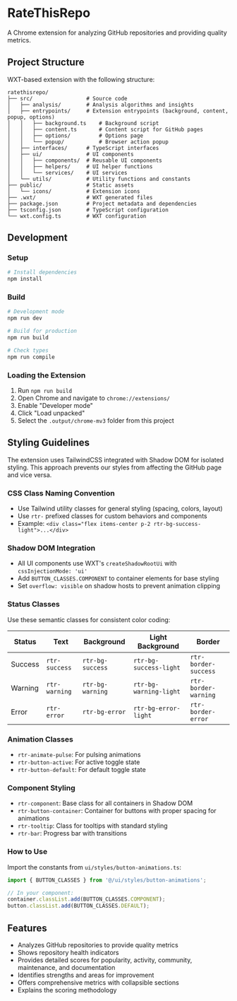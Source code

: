 # RateThisRepo

A Chrome extension for analyzing GitHub repositories and providing quality metrics.

## Project Structure

WXT-based extension with the following structure:

```
ratethisrepo/
├── src/                 # Source code
│   ├── analysis/        # Analysis algorithms and insights
│   ├── entrypoints/     # Extension entrypoints (background, content, popup, options)
│   │   ├── background.ts    # Background script
│   │   ├── content.ts       # Content script for GitHub pages
│   │   ├── options/         # Options page
│   │   └── popup/           # Browser action popup
│   ├── interfaces/      # TypeScript interfaces
│   ├── ui/              # UI components
│   │   ├── components/  # Reusable UI components
│   │   ├── helpers/     # UI helper functions
│   │   └── services/    # UI services
│   └── utils/           # Utility functions and constants
├── public/              # Static assets
│   └── icons/           # Extension icons
├── .wxt/                # WXT generated files
├── package.json         # Project metadata and dependencies
├── tsconfig.json        # TypeScript configuration
└── wxt.config.ts        # WXT configuration
```

## Development

### Setup

```bash
# Install dependencies
npm install
```

### Build

```bash
# Development mode
npm run dev

# Build for production
npm run build

# Check types
npm run compile
```

### Loading the Extension

1. Run `npm run build`
2. Open Chrome and navigate to `chrome://extensions/`
3. Enable "Developer mode"
4. Click "Load unpacked"
5. Select the `.output/chrome-mv3` folder from this project

## Styling Guidelines

The extension uses TailwindCSS integrated with Shadow DOM for isolated styling. This approach prevents our styles from affecting the GitHub page and vice versa.

### CSS Class Naming Convention

- Use Tailwind utility classes for general styling (spacing, colors, layout)
- Use `rtr-` prefixed classes for custom behaviors and components
- Example: `<div class="flex items-center p-2 rtr-bg-success-light">...</div>`

### Shadow DOM Integration

- All UI components use WXT's `createShadowRootUi` with `cssInjectionMode: 'ui'`
- Add `BUTTON_CLASSES.COMPONENT` to container elements for base styling
- Set `overflow: visible` on shadow hosts to prevent animation clipping

### Status Classes

Use these semantic classes for consistent color coding:

| Status | Text | Background | Light Background | Border |
|--------|------|------------|------------------|--------|
| Success | `rtr-success` | `rtr-bg-success` | `rtr-bg-success-light` | `rtr-border-success` |
| Warning | `rtr-warning` | `rtr-bg-warning` | `rtr-bg-warning-light` | `rtr-border-warning` |
| Error | `rtr-error` | `rtr-bg-error` | `rtr-bg-error-light` | `rtr-border-error` |

### Animation Classes

- `rtr-animate-pulse`: For pulsing animations
- `rtr-button-active`: For active toggle state
- `rtr-button-default`: For default toggle state

### Component Styling

- `rtr-component`: Base class for all containers in Shadow DOM
- `rtr-button-container`: Container for buttons with proper spacing for animations
- `rtr-tooltip`: Class for tooltips with standard styling
- `rtr-bar`: Progress bar with transitions

### How to Use

Import the constants from `ui/styles/button-animations.ts`:

```typescript
import { BUTTON_CLASSES } from '@/ui/styles/button-animations';

// In your component:
container.classList.add(BUTTON_CLASSES.COMPONENT);
button.classList.add(BUTTON_CLASSES.DEFAULT);
```

## Features

- Analyzes GitHub repositories to provide quality metrics
- Shows repository health indicators
- Provides detailed scores for popularity, activity, community, maintenance, and documentation
- Identifies strengths and areas for improvement
- Offers comprehensive metrics with collapsible sections
- Explains the scoring methodology
